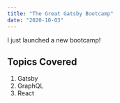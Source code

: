 ```yaml
---
title: "The Great Gatsby Bootcamp"
date: "2020-10-03"
---
```


I just launched a new bootcamp!

##  Topics Covered

1. Gatsby
2. GraphQL
3. React



